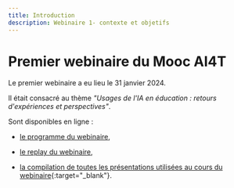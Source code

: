 ```yaml
---
title: Introduction
description: Webinaire 1- contexte et objetifs
---
```



# Premier webinaire du Mooc AI4T

Le premier webinaire a eu lieu le 31 janvier 2024.

Il était consacré au thème *"Usages de l'IA en éducation : retours d'expériences et perspectives"*.

Sont disponibles en ligne :

* <a href="https://inrialearninglab.github.io/ai4t//fr/2-Project-resources/5-Webinars/5-1-Webinar-1/5-1-1-Webinar-1-program.html" target="_blank">le programme du webinaire</a>,
  
* <a href="https://inrialearninglab.github.io/ai4t//fr/2-Project-resources/5-Webinars/5-1-Webinar-1/5-1-2-Webinar-1-replay.html" target="_blank">le replay du webinaire</a>, 

* [la compilation de toutes les présentations utilisées au cours du webinaire](Documents/Webinaire-Usage-IA-Experiences-Perspectives-synthese-VF.pdf){:target="_blank"}.
  

